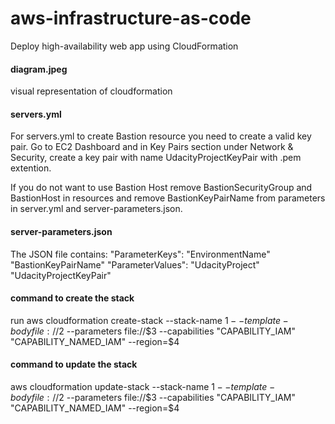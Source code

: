 # aws-infrastructure-as-code
Deploy high-availability web app using CloudFormation

#### diagram.jpeg
visual representation of cloudformation

#### servers.yml
For servers.yml to create Bastion resource you need to create a valid key pair. Go to EC2 Dashboard and in Key Pairs section under Network & Security, create a key pair with name UdacityProjectKeyPair with .pem extention.

If you do not want to use Bastion Host remove BastionSecurityGroup and BastionHost in resources and remove BastionKeyPairName from parameters in server.yml and server-parameters.json. 

#### server-parameters.json
The JSON file contains:
    "ParameterKeys":
         "EnvironmentName"
         "BastionKeyPairName"
    "ParameterValues":
         "UdacityProject"
         "UdacityProjectKeyPair"

#### command to create the stack
run aws cloudformation create-stack --stack-name $1 --template-body file://$2  --parameters file://$3 --capabilities "CAPABILITY_IAM" "CAPABILITY_NAMED_IAM" --region=$4

#### command to update the stack
aws cloudformation update-stack --stack-name $1 --template-body file://$2  --parameters file://$3 --capabilities "CAPABILITY_IAM" "CAPABILITY_NAMED_IAM" --region=$4
